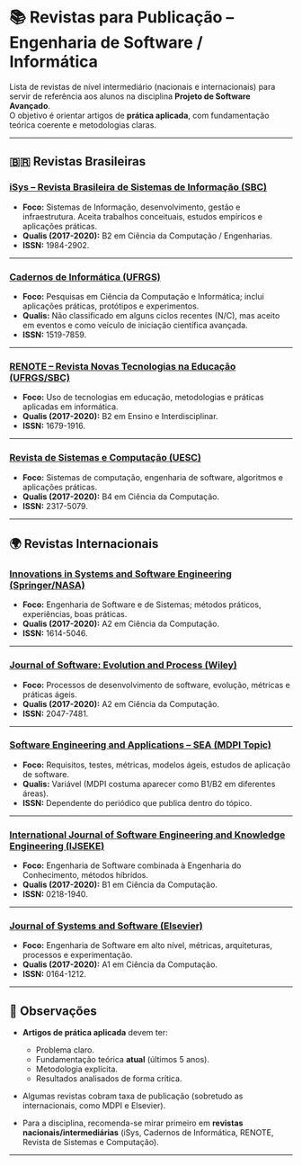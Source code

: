 # 📚 Revistas para Publicação – Engenharia de Software / Informática

Lista de revistas de nível intermediário (nacionais e internacionais) para servir de referência aos alunos na disciplina **Projeto de Software Avançado**.  
O objetivo é orientar artigos de **prática aplicada**, com fundamentação teórica coerente e metodologias claras.

---

## 🇧🇷 Revistas Brasileiras

### [iSys – Revista Brasileira de Sistemas de Informação (SBC)](https://journals-sol.sbc.org.br/index.php/isys)
- **Foco:** Sistemas de Informação, desenvolvimento, gestão e infraestrutura. Aceita trabalhos conceituais, estudos empíricos e aplicações práticas.  
- **Qualis (2017-2020):** B2 em Ciência da Computação / Engenharias.  
- **ISSN:** 1984-2902.  

---

### [Cadernos de Informática (UFRGS)](https://seer.ufrgs.br/cadernosdeinformatica)
- **Foco:** Pesquisas em Ciência da Computação e Informática; inclui aplicações práticas, protótipos e experimentos.  
- **Qualis:** Não classificado em alguns ciclos recentes (N/C), mas aceito em eventos e como veículo de iniciação científica avançada.  
- **ISSN:** 1519-7859.  

---

### [RENOTE – Revista Novas Tecnologias na Educação (UFRGS/SBC)](https://seer.ufrgs.br/renote)
- **Foco:** Uso de tecnologias em educação, metodologias e práticas aplicadas em informática.  
- **Qualis (2017-2020):** B2 em Ensino e Interdisciplinar.  
- **ISSN:** 1679-1916.  

---

### [Revista de Sistemas e Computação (UESC)](http://periodicos.uesc.br/index.php/resic)
- **Foco:** Sistemas de computação, engenharia de software, algoritmos e aplicações práticas.  
- **Qualis (2017-2020):** B4 em Ciência da Computação.  
- **ISSN:** 2317-5079.  

---

## 🌍 Revistas Internacionais

### [Innovations in Systems and Software Engineering (Springer/NASA)](https://en.wikipedia.org/wiki/Innovations_in_Systems_and_Software_Engineering)
- **Foco:** Engenharia de Software e de Sistemas; métodos práticos, experiências, boas práticas.  
- **Qualis (2017-2020):** A2 em Ciência da Computação.  
- **ISSN:** 1614-5046.  

---

### [Journal of Software: Evolution and Process (Wiley)](https://onlinelibrary.wiley.com/journal/20477481)
- **Foco:** Processos de desenvolvimento de software, evolução, métricas e práticas ágeis.  
- **Qualis (2017-2020):** A2 em Ciência da Computação.  
- **ISSN:** 2047-7481.  

---

### [Software Engineering and Applications – SEA (MDPI Topic)](https://www.mdpi.com/topics/Software_Engineering_Applications)
- **Foco:** Requisitos, testes, métricas, modelos ágeis, estudos de aplicação de software.  
- **Qualis:** Variável (MDPI costuma aparecer como B1/B2 em diferentes áreas).  
- **ISSN:** Dependente do periódico que publica dentro do tópico.  

---

### [International Journal of Software Engineering and Knowledge Engineering (IJSEKE)](https://www.worldscientific.com/worldscinet/IJSEKE)
- **Foco:** Engenharia de Software combinada à Engenharia do Conhecimento, métodos híbridos.  
- **Qualis (2017-2020):** B1 em Ciência da Computação.  
- **ISSN:** 0218-1940.  

---

### [Journal of Systems and Software (Elsevier)](https://www.sciencedirect.com/journal/journal-of-systems-and-software)
- **Foco:** Engenharia de Software em alto nível, métricas, arquiteturas, processos e experimentação.  
- **Qualis (2017-2020):** A1 em Ciência da Computação.  
- **ISSN:** 0164-1212.  

---

## 📌 Observações
- **Artigos de prática aplicada** devem ter:  
  - Problema claro.  
  - Fundamentação teórica **atual** (últimos 5 anos).  
  - Metodologia explícita.  
  - Resultados analisados de forma crítica.  

- Algumas revistas cobram taxa de publicação (sobretudo as internacionais, como MDPI e Elsevier).  
- Para a disciplina, recomenda-se mirar primeiro em **revistas nacionais/intermediárias** (iSys, Cadernos de Informática, RENOTE, Revista de Sistemas e Computação).  

---
